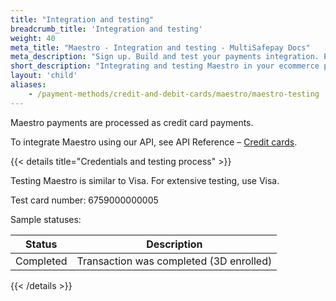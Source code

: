 ```yaml
---
title: "Integration and testing"
breadcrumb_title: 'Integration and testing'
weight: 40
meta_title: "Maestro - Integration and testing - MultiSafepay Docs"
meta_description: "Sign up. Build and test your payments integration. Explore our products and services. Use our API Reference, SDKs, and wrappers. Get support."
short_description: "Integrating and testing Maestro in your ecommerce platform"
layout: 'child'
aliases:
    - /payment-methods/credit-and-debit-cards/maestro/maestro-testing
---
```


Maestro payments are processed as credit card payments.

To integrate Maestro using our API, see API Reference – [Credit cards](/api/#credit-cards).

{{< details title="Credentials and testing process" >}}

Testing Maestro is similar to Visa. For extensive testing, use Visa. 

Test card number: 6759000000005

Sample statuses:

| Status    | Description              |
| --------- | ------------------------ |
| Completed | Transaction was completed (3D enrolled)|

{{< /details >}}